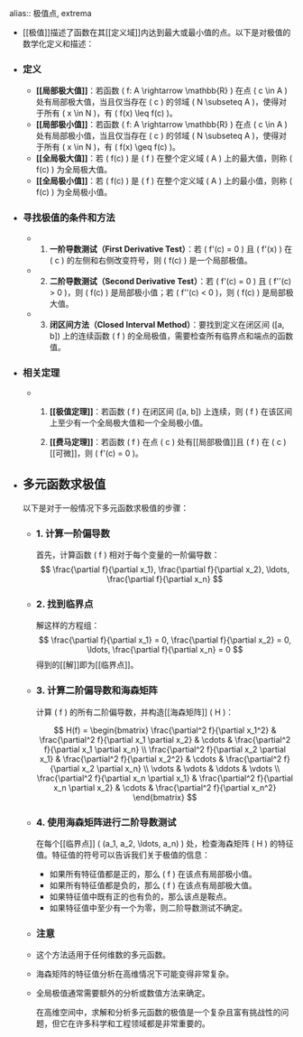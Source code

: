 alias:: 极值点, extrema

- [[极值]]描述了函数在其[[定义域]]内达到最大或最小值的点。以下是对极值的数学化定义和描述：
- ### 定义
	- **[[局部极大值]]**：若函数 \( f: A \rightarrow \mathbb{R} \) 在点 \( c \in A \) 处有局部极大值，当且仅当存在 \( c \) 的邻域 \( N \subseteq A \)，使得对于所有 \( x \in N \)，有 \( f(x) \leq f(c) \)。
	- **[[局部极小值]]**：若函数 \( f: A \rightarrow \mathbb{R} \) 在点 \( c \in A \) 处有局部极小值，当且仅当存在 \( c \) 的邻域 \( N \subseteq A \)，使得对于所有 \( x \in N \)，有 \( f(x) \geq f(c) \)。
	- **[[全局极大值]]**：若 \( f(c) \) 是 \( f \) 在整个定义域 \( A \) 上的最大值，则称 \( f(c) \) 为全局极大值。
	- **[[全局极小值]]**：若 \( f(c) \) 是 \( f \) 在整个定义域 \( A \) 上的最小值，则称 \( f(c) \) 为全局极小值。
- ### 寻找极值的条件和方法
	- 1. **一阶导数测试（First Derivative Test）**：若 \( f'(c) = 0 \) 且 \( f'(x) \) 在 \( c \) 的左侧和右侧改变符号，则 \( f(c) \) 是一个局部极值。
	- 2. **二阶导数测试（Second Derivative Test）**：若 \( f'(c) = 0 \) 且 \( f''(c) > 0 \)，则 \( f(c) \) 是局部极小值；若 \( f''(c) < 0 \)，则 \( f(c) \) 是局部极大值。
	- 3. **闭区间方法（Closed Interval Method）**：要找到定义在闭区间 \([a, b]\) 上的连续函数 \( f \) 的全局极值，需要检查所有临界点和端点的函数值。
- ### 相关定理
	- 1. **[[极值定理]]**：若函数 \( f \) 在闭区间 \([a, b]\) 上连续，则 \( f \) 在该区间上至少有一个全局极大值和一个全局极小值。
	  
	  2. **[[费马定理]]**：若函数 \( f \) 在点 \( c \) 处有[[局部极值]]且 \( f \) 在 \( c \) [[可微]]，则 \( f'(c) = 0 \)。
- ## 多元函数求极值
  以下是对于一般情况下多元函数求极值的步骤：
	- ### 1. 计算一阶偏导数
	  首先，计算函数 \( f \) 相对于每个变量的一阶偏导数：
	  $$ \frac{\partial f}{\partial x_1}, \frac{\partial f}{\partial x_2}, \ldots, \frac{\partial f}{\partial x_n} $$
	- ### 2. 找到临界点
	  解这样的方程组：
	  $$ \frac{\partial f}{\partial x_1} = 0, \frac{\partial f}{\partial x_2} = 0, \ldots, \frac{\partial f}{\partial x_n} = 0 $$
	  得到的[[解]]即为[[临界点]]。
	- ### 3. 计算二阶偏导数和海森矩阵
	  
	  计算 \( f \) 的所有二阶偏导数，并构造[[海森矩阵]] \( H \)：
	  
	  $$ H(f) = \begin{bmatrix}
	  \frac{\partial^2 f}{\partial x_1^2} & \frac{\partial^2 f}{\partial x_1 \partial x_2} & \cdots & \frac{\partial^2 f}{\partial x_1 \partial x_n} \\
	  \frac{\partial^2 f}{\partial x_2 \partial x_1} & \frac{\partial^2 f}{\partial x_2^2} & \cdots & \frac{\partial^2 f}{\partial x_2 \partial x_n} \\
	  \vdots & \vdots & \ddots & \vdots \\
	  \frac{\partial^2 f}{\partial x_n \partial x_1} & \frac{\partial^2 f}{\partial x_n \partial x_2} & \cdots & \frac{\partial^2 f}{\partial x_n^2}
	  \end{bmatrix} $$
	- ### 4. 使用海森矩阵进行二阶导数测试
	  
	  在每个[[临界点]] \( (a_1, a_2, \ldots, a_n) \) 处，检查海森矩阵 \( H \) 的特征值。特征值的符号可以告诉我们关于极值的信息：
		- 如果所有特征值都是正的，那么 \( f \) 在该点有局部极小值。
		- 如果所有特征值都是负的，那么 \( f \) 在该点有局部极大值。
		- 如果特征值中既有正的也有负的，那么该点是鞍点。
		- 如果特征值中至少有一个为零，则二阶导数测试不确定。
	- ### 注意
	- 这个方法适用于任何维数的多元函数。
	- 海森矩阵的特征值分析在高维情况下可能变得非常复杂。
	- 全局极值通常需要额外的分析或数值方法来确定。
	  
	  在高维空间中，求解和分析多元函数的极值是一个复杂且富有挑战性的问题，但它在许多科学和工程领域都是非常重要的。